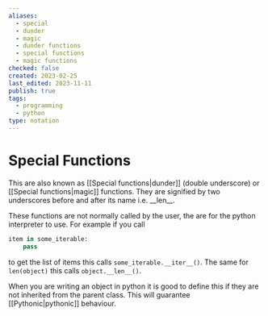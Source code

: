 ```yaml
---
aliases:
  - special
  - dunder
  - magic
  - dunder functions
  - special functions
  - magic functions
checked: false
created: 2023-02-25
last_edited: 2023-11-11
publish: true
tags:
  - programming
  - python
type: notation
---
```

# Special Functions
This are also known as [[Special functions|dunder]] (double underscore) or [[Special functions|magic]] functions. They are signified by two underscores before and after its name i.e. \_\_len\_\_.

These functions are not normally called by the user, the are for the python interpreter to use. For example if you call
```python
item in some_iterable:
	pass
```
to get the list of items this calls `some_iterable.__iter__()`. The same for `len(object)` this calls `object.__len__()`.

When you are writing an object in python it is good to define this if they are not inherited from the parent class. This will guarantee [[Pythonic|pythonic]] behaviour.
